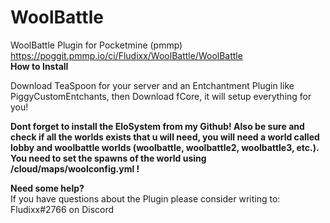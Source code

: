 # WoolBattle
WoolBattle Plugin for  Pocketmine (pmmp)
https://poggit.pmmp.io/ci/Fludixx/WoolBattle/WoolBattle
<br />
<b>How to Install</b>

Download TeaSpoon for your server and an Entchantment Plugin like PiggyCustomEntchants, then Download fCore, it will setup everything for you!

<b>Dont forget to install the EloSystem from my Github! Also be sure and check if all the worlds exists that u will need, you will need a world called lobby and woolbattle worlds (woolbattle, woolbattle2, woolbattle3, etc.). You need to set the spawns of the world using /cloud/maps/woolconfig.yml !</b>

<b> Need some help? </b><br>
If you have questions about the Plugin please consider writing to: Fludixx#2766 on Discord
